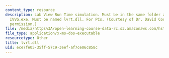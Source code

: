 ```yaml
---
content_type: resource
description: Lab View Run Time simulation. Must be in the same folder as IV.exe and
  IVVG.exe. Must be named lvrt.dll. For PCs. (Courtesy of Dr. David Corey. Used with
  permission.)
file: /media/https%3A/open-learning-course-data-rc.s3.amazonaws.com/hst-131-introduction-to-neuroscience-fall-2005/ece7fe0535ff57c93eefaf7ce06c858c_lvrt.dll
file_type: application/x-ms-dos-executable
resourcetype: Other
title: lvrt.dll
uid: ece7fe05-35ff-57c9-3eef-af7ce06c858c
---
```

